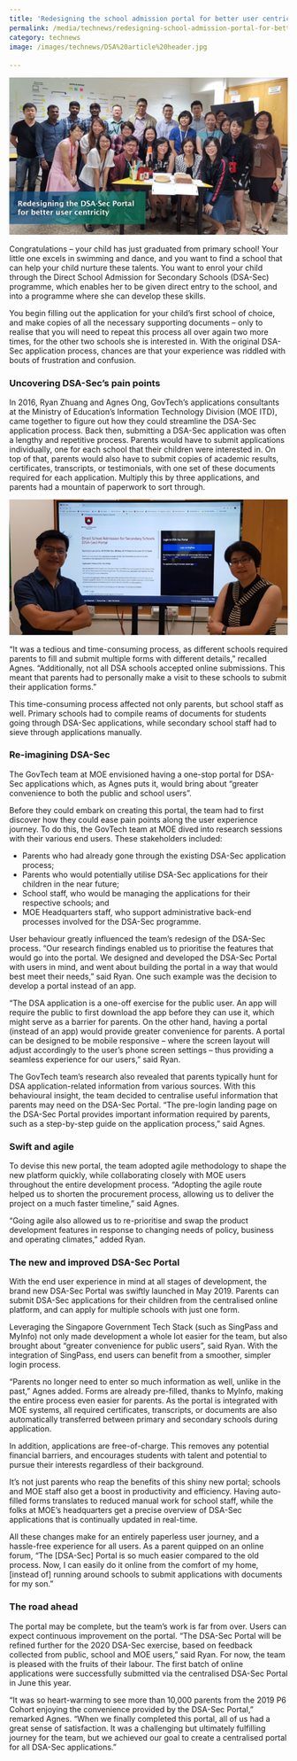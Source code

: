 ```yaml
---
title: 'Redesigning the school admission portal for better user centricity'
permalink: /media/technews/redesigning-school-admission-portal-for-better-user-centricity
category: technews
image: /images/technews/DSA%20article%20header.jpg

---
```



![Redesigning the school admission portal for better user centricity](/images/technews/DSA%20article%20header.jpg)

Congratulations – your child has just graduated from primary school! Your little one excels in swimming and dance, and you want to find a school that can help your child nurture these talents. You want to enrol your child through the Direct School Admission for Secondary Schools (DSA-Sec) programme, which enables her to be given direct entry to the school, and into a programme where she can develop these skills. 

You begin filling out the application for your child’s first school of choice, and make copies of all the necessary supporting documents – only to realise that you will need to repeat this process all over again two more times, for the other two schools she is interested in. With the original DSA-Sec application process, chances are that your experience was riddled with bouts of frustration and confusion.

### **Uncovering DSA-Sec’s pain points**

In 2016, Ryan Zhuang and Agnes Ong, GovTech’s applications consultants at the Ministry of Education’s Information Technology Division (MOE ITD), came together to figure out how they could streamline the DSA-Sec application process. Back then, submitting a DSA-Sec application was often a lengthy and repetitive process. Parents would have to submit applications individually, one for each school that their children were interested in. On top of that, parents would also have to submit copies of academic results, certificates, transcripts, or testimonials, with one set of these documents required for each application. Multiply this by three applications, and parents had a mountain of paperwork to sort through.

![Redesigning the school admission portal for better user centricity](/images/technews/DSA-Technews.jpg)

“It was a tedious and time-consuming process, as different schools required parents to fill and submit multiple forms with different details,” recalled Agnes. “Additionally, not all DSA schools accepted online submissions. This meant that parents had to personally make a visit to these schools to submit their application forms.”

This time-consuming process affected not only parents, but school staff as well. Primary schools had to compile reams of documents for students going through DSA-Sec applications, while secondary school staff had to sieve through applications manually.

### **Re-imagining DSA-Sec**
The GovTech team at MOE envisioned having a one-stop portal for DSA-Sec applications which, as Agnes puts it, would bring about “greater convenience to both the public and school users”.

Before they could embark on creating this portal, the team had to first discover how they could ease pain points along the user experience journey. To do this, the GovTech team at MOE dived into research sessions with their various end users. These stakeholders included:

 - Parents who had already gone through the existing DSA-Sec application process;
 - Parents who would potentially utilise DSA-Sec applications for their children in the near future;
 - School staff, who would be managing the applications for their respective schools; and 
 - MOE Headquarters staff, who support administrative back-end processes involved for the DSA-Sec programme.

User behaviour greatly influenced the team’s redesign of the DSA-Sec process. “Our research findings enabled us to prioritise the features that would go into the portal. We designed and developed the DSA-Sec Portal with users in mind, and went about building the portal in a way that would best meet their needs,” said Ryan. One such example was the decision to develop a portal instead of an app. 

“The DSA application is a one-off exercise for the public user. An app will require the public to first download the app before they can use it, which might serve as a barrier for parents. On the other hand, having a portal (instead of an app) would provide greater convenience for parents. A portal can be designed to be mobile responsive – where the screen layout will adjust accordingly to the user’s phone screen settings – thus providing a seamless experience for our users,” said Ryan.

The GovTech team’s research also revealed that parents typically hunt for DSA application-related information from various sources. With this behavioural insight, the team decided to centralise useful information that parents may need on the DSA-Sec Portal. “The pre-login landing page on the DSA-Sec Portal provides important information required by parents, such as a step-by-step guide on the application process,” said Agnes. 

### **Swift and agile**

To devise this new portal, the team adopted agile methodology to shape the new platform quickly, while collaborating closely with MOE users throughout the entire development process. “Adopting the agile route helped us to shorten the procurement process, allowing us to deliver the project on a much faster timeline,” said Agnes.

“Going agile also allowed us to re-prioritise and swap the product development features in response to changing needs of policy, business and operating climates,” added Ryan.

### **The new and improved DSA-Sec Portal**

With the end user experience in mind at all stages of development, the brand new DSA-Sec Portal was swiftly launched in May 2019. Parents can submit DSA-Sec applications for their children from the centralised online platform, and can apply for multiple schools with just one form.

Leveraging the Singapore Government Tech Stack (such as SingPass and MyInfo) not only made development a whole lot easier for the team, but also brought about “greater convenience for public users”, said Ryan. With the integration of SingPass, end users can benefit from a smoother, simpler login process.

“Parents no longer need to enter so much information as well, unlike in the past,” Agnes added. Forms are already pre-filled, thanks to MyInfo, making the entire process even easier for parents. As the portal is integrated with MOE systems, all required certificates, transcripts, or documents are also automatically transferred between primary and secondary schools during application. 

In addition, applications are free-of-charge. This removes any potential financial barriers, and encourages students with talent and potential to pursue their interests regardless of their background. 

It’s not just parents who reap the benefits of this shiny new portal; schools and MOE staff also get a boost in productivity and efficiency. Having auto-filled forms translates to reduced manual work for school staff, while the folks at MOE’s headquarters get a precise overview of DSA-Sec applications that is continually updated in real-time.

All these changes make for an entirely paperless user journey, and a hassle-free experience for all users. As a parent quipped on an online forum, “The [DSA-Sec] Portal is so much easier compared to the old process. Now, I can easily do it online from the comfort of my home, [instead of] running around schools to submit applications with documents for my son.”

### **The road ahead**

The portal may be complete, but the team’s work is far from over. Users can expect continuous improvement on the portal. “The DSA-Sec Portal will be refined further for the 2020 DSA-Sec exercise, based on feedback collected from public, school and MOE users,” said Ryan.
For now, the team is pleased with the fruits of their labour. The first batch of online applications were successfully submitted via the centralised DSA-Sec Portal in June this year.

 “It was so heart-warming to see more than 10,000 parents from the 2019 P6 Cohort enjoying the convenience provided by the DSA-Sec Portal,” remarked Agnes. “When we finally completed this portal, all of us had a great sense of satisfaction. It was a challenging but ultimately fulfilling journey for the team, but we achieved our goal to create a centralised portal for all DSA-Sec applications.”

